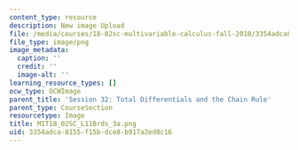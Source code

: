 ```yaml
---
content_type: resource
description: New image Upload
file: /media/courses/18-02sc-multivariable-calculus-fall-2010/3354adca8155f15bdce8b917a2ed8c16_MIT18_02SC_L11Brds_3a.png
file_type: image/png
image_metadata:
  caption: ''
  credit: ''
  image-alt: ''
learning_resource_types: []
ocw_type: OCWImage
parent_title: 'Session 32: Total Differentials and the Chain Rule'
parent_type: CourseSection
resourcetype: Image
title: MIT18_02SC_L11Brds_3a.png
uid: 3354adca-8155-f15b-dce8-b917a2ed8c16
---
```

